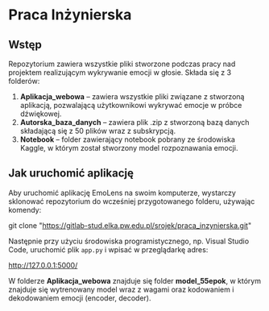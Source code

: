 # Praca Inżynierska

## Wstęp

Repozytorium zawiera wszystkie pliki stworzone podczas pracy nad projektem realizującym wykrywanie emocji w głosie. Składa się z 3 folderów:

1. **Aplikacja_webowa** – zawiera wszystkie pliki związane z stworzoną aplikacją, pozwalającą użytkownikowi wykrywać emocje w próbce dźwiękowej.
2. **Autorska_baza_danych** – zawiera plik .zip z stworzoną bazą danych składającą się z 50 plików wraz z subskrypcją.
3. **Notebook** – folder zawierający notebook pobrany ze środowiska Kaggle, w którym został stworzony model rozpoznawania emocji.

## Jak uruchomić aplikację

Aby uruchomić aplikację EmoLens na swoim komputerze, wystarczy sklonować repozytorium do wcześniej przygotowanego folderu, używając komendy:

git clone "https://gitlab-stud.elka.pw.edu.pl/srojek/praca_inzynierska.git"


Następnie przy użyciu środowiska programistycznego, np. Visual Studio Code, uruchomić plik `app.py` i wpisać w przeglądarkę adres:

http://127.0.0.1:5000/


W folderze **Aplikacja_webowa** znajduje się folder **model_55epok**, w którym znajduje się wytrenowany model wraz z wagami oraz kodowaniem i dekodowaniem emocji (encoder, decoder).
